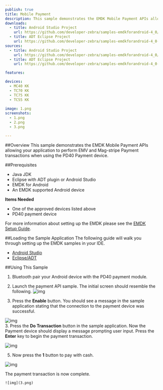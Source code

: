 ```yaml
---
publish: true
title: Mobile Payment
description: This sample demonstrates the EMDK Mobile Payment APIs allowing your application to perform EMV and Mag-stripe Payment transactions when using the PD40 Payment device.
downloads:
  - title: Android Studio Project
    url: https://github.com/developer-zebra/samples-emdkforandroid-4_0/archive/PaymentSample1.zip  
  - title: ADT Eclipse Project
    url: https://github.com/developer-zebra/samples-emdkforandroid-4_0-ADT/archive/PaymentSample1.zip   
sources:
  - title: Android Studio Project
    url: https://github.com/developer-zebra/samples-emdkforandroid-4_0/tree/PaymentSample1
  - title: ADT Eclipse Project
    url: https://github.com/developer-zebra/samples-emdkforandroid-4_0-ADT/tree/PaymentSample1

features: 

devices: 
  - MC40 KK
  - TC70 KK
  - TC75 KK 
  - TC55 KK 
  
image: 1.png
screenshots: 
  - 1.png
  - 2.png
  - 3.png

---
```



##Overview
This sample demonstrates the EMDK Mobile Payment APIs allowing your application to perform EMV and Mag-stripe Payment transactions when using the PD40 Payment device.

##Prerequisites
- Java JDK 
- Eclipse with ADT plugin or  Android Studio
- EMDK for Android  
- An EMDK supported Android device

**Items Needed**
* One of the approved devices listed above
* PD40 payment device

For more information about setting up the EMDK please see the [EMDK Setup Guide](/emdk-for-android/4-0/guide/setup).

##Loading the Sample Application
The following guide will walk you through setting up the EMDK samples in your IDE.

* [Android Studio](/emdk-for-android/4-0/guide/emdksamples_androidstudio)
* [Eclipse/ADT](/emdk-for-android/4-0/guide/emdksamples_eclipse)

##Using This Sample
1. Bluetooth pair your Android device with the PD40 payment module.
2. Launch the payment API sample. The initial screen should resemble the following.
    ![img](1.png) 
    
2. Press the **Enable** button. You should see a message in the sample application stating that the connection to the payment device was successful. 

  ![img](2.png)    
3. Press the **Do Transaction** button in the sample application.  Now the Payment device should display a message prompting user input. Press the **Enter** key to begin the payment transaction.
  
  ![img](pd40-1.png)
  
  5. Now press the **1** button to pay with cash.
  
  ![img](pd40-2.png)
  
  The payment transaction is now complete.
  
    ![img](3.png) 